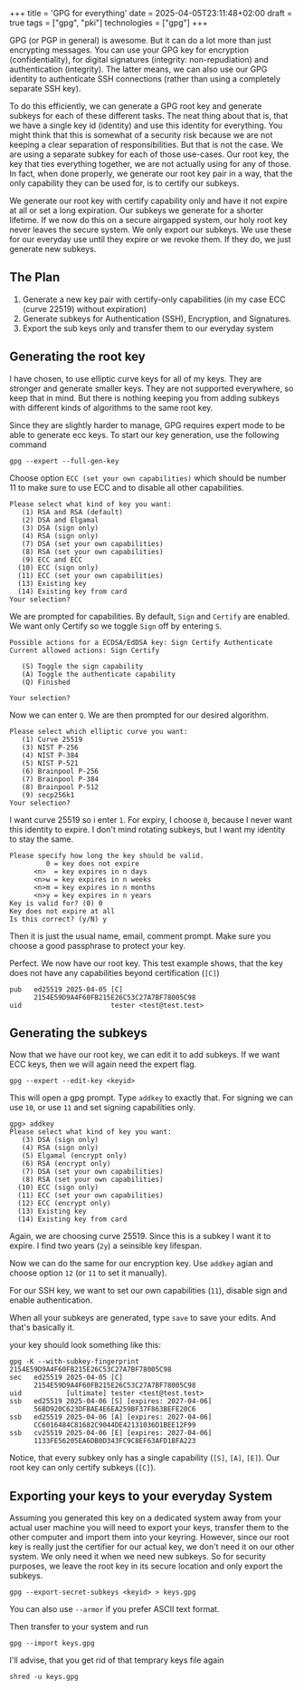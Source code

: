 +++
title = 'GPG for everything'
date = 2025-04-05T23:11:48+02:00
draft = true
tags = ["gpg", "pki"]
technologies = ["gpg"]
+++

GPG (or PGP in general) is awesome.
But it can do a lot more than just encrypting messages.
You can use your GPG key for encryption (confidentiality), for digital signatures (integrity: non-repudiation) and authentication (integrity).
The latter means, we can also use our GPG identity to authenticate SSH connections (rather than using a completely separate SSH key).

To do this efficiently, we can generate a GPG root key and generate subkeys for each of these different tasks.
The neat thing about that is, that we have a single key id (identity) and use this identity for everything.
You might think that this is somewhat of a security risk because we are not keeping a clear separation of responsibilities.
But that is not the case.
We are using a separate subkey for each of those use-cases.
Our root key, the key that ties everything together, we are not actually using for any of those.
In fact, when done properly, we generate our root key pair in a way, that the only capability they can be used for, is to certify our subkeys.

We generate our root key with certify capability only and have it not expire at all or set a long expiration.
Our subkeys we generate for a shorter lifetime.
If we now do this on a secure airgapped system, our holy root key never leaves the secure system.
We only export our subkeys.
We use these for our everyday use until they expire or we revoke them.
If they do, we just generate new subkeys.

## The Plan

1. Generate a new key pair with certify-only capabilities (in my case ECC (curve 22519) without expiration)
1. Generate subkeys for Authentication (SSH), Encryption, and Signatures.
1. Export the sub keys only and transfer them to our everyday system 

## Generating the root key

I have chosen, to use elliptic curve keys for all of my keys.
They are stronger and generate smaller keys.
They are not supported everywhere, so keep that in mind.
But there is nothing keeping you from adding subkeys with different kinds of algorithms to the same root key.

Since they are slightly harder to manage, GPG requires expert mode to be able to generate ecc keys.
To start our key generation, use the following command

```plaintext
gpg --expert --full-gen-key
```

Choose option `ECC (set your own capabilities)` which should be number 11 to make sure to use ECC and to disable all other capabilities.

```plaintext
Please select what kind of key you want:
   (1) RSA and RSA (default)
   (2) DSA and Elgamal
   (3) DSA (sign only)
   (4) RSA (sign only)
   (7) DSA (set your own capabilities)
   (8) RSA (set your own capabilities)
   (9) ECC and ECC
  (10) ECC (sign only)
  (11) ECC (set your own capabilities)
  (13) Existing key
  (14) Existing key from card
Your selection? 
```

We are prompted for capabilities. 
By default, `Sign` and `Certify` are enabled.
We want only Certify so we toggle `Sign` off by entering `S`. 

```plaintext
Possible actions for a ECDSA/EdDSA key: Sign Certify Authenticate 
Current allowed actions: Sign Certify 

   (S) Toggle the sign capability
   (A) Toggle the authenticate capability
   (Q) Finished

Your selection? 
```

Now we can enter `Q`.
We are then prompted for our desired algorithm.

```plaintext
Please select which elliptic curve you want:
   (1) Curve 25519
   (3) NIST P-256
   (4) NIST P-384
   (5) NIST P-521
   (6) Brainpool P-256
   (7) Brainpool P-384
   (8) Brainpool P-512
   (9) secp256k1
Your selection? 
```

I want curve 25519 so i enter `1`.
For expiry, I choose `0`, because I never want this identity to expire.
I don't mind rotating subkeys, but I want my identity to stay the same.

```plaintext
Please specify how long the key should be valid.
         0 = key does not expire
      <n>  = key expires in n days
      <n>w = key expires in n weeks
      <n>m = key expires in n months
      <n>y = key expires in n years
Key is valid for? (0) 0
Key does not expire at all
Is this correct? (y/N) y
```

Then it is just the usual name, email, comment prompt.
Make sure you choose a good passphrase to protect your key.

Perfect.
We now have our root key.
This test example shows, that the key does not have any capabilities beyond certification (`[C]`)

```plaintext
pub   ed25519 2025-04-05 [C]
      2154E59D9A4F60FB215E26C53C27A7BF78005C98
uid                      tester <test@test.test>
```

## Generating the subkeys

Now that we have our root key, we can edit it to add subkeys.
If we want ECC keys, then we will again need the expert flag.

```plaintext
gpg --expert --edit-key <keyid>
```

This will open a gpg prompt.
Type `addkey` to exactly that.
For signing we can use `10`, or use `11` and set signing capabilities only.

```plaintext
gpg> addkey
Please select what kind of key you want:
   (3) DSA (sign only)
   (4) RSA (sign only)
   (5) Elgamal (encrypt only)
   (6) RSA (encrypt only)
   (7) DSA (set your own capabilities)
   (8) RSA (set your own capabilities)
  (10) ECC (sign only)
  (11) ECC (set your own capabilities)
  (12) ECC (encrypt only)
  (13) Existing key
  (14) Existing key from card
```
Again, we are choosing curve 25519.
Since this is a subkey I want it to expire.
I find two years (`2y`) a seinsible key lifespan.

Now we can do the same for our encryption key.
Use `addkey` agian and choose option `12` (or `11` to set it manually).

For our SSH key, we want to set our own capabilities (`11`), disable sign and enable authentication.

When all your subkeys are generated, type `save` to save your edits.
And that's basically it. 

your key should look something like this:

```plaintext
gpg -K --with-subkey-fingerprint 2154E59D9A4F60FB215E26C53C27A7BF78005C98
sec   ed25519 2025-04-05 [C]
      2154E59D9A4F60FB215E26C53C27A7BF78005C98
uid           [ultimate] tester <test@test.test>
ssb   ed25519 2025-04-06 [S] [expires: 2027-04-06]
      56BD920C623DFBAE4E6EA259BF37F863BEFE20C6
ssb   ed25519 2025-04-06 [A] [expires: 2027-04-06]
      CC6016484C81682C9044DE42131036D1BEE12F99
ssb   cv25519 2025-04-06 [E] [expires: 2027-04-06]
      1133FE56205EA6DB0D343FC9C8EF63AFD1BFA223
```

Notice, that every subkey only has a single capability (`[S]`, `[A]`, `[E]`).
Our root key can only certify subkeys (`[C]`).

## Exporting your keys to your everyday System

Assuming you generated this key on a dedicated system away from your actual user machine you will need to export your keys, transfer them to the other computer and import them into your keyring.
However, since our root key is really just the certifier for our actual key, we don't need it on our other system.
We only need it when we need new subkeys.
So for security purposes, we leave the root key in its secure location and only export the subkeys.

```plaintext
gpg --export-secret-subkeys <keyid> > keys.gpg
```

You can also use `--armor` if you prefer ASCII text format.

Then transfer to your system and run 

```plaintext
gpg --import keys.gpg
```

I'll advise, that you get rid of that temprary keys file again

```plaintext
shred -u keys.gpg
```
